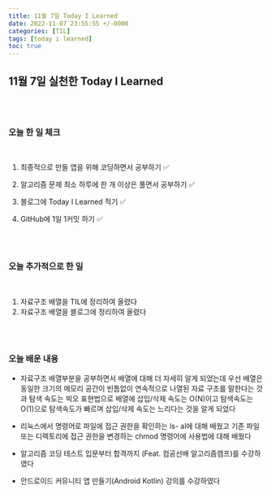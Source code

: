 ```yaml
---
title: 11월 7일 Today I Learned
date: 2022-11-07 23:55:55 +/-0000
categories: [TIL]
tags: [today i learned]
toc: true
---
```


## 11월 7일 실천한 Today I Learned

<br><br>

### 오늘 한 일 체크
<br>

1. 최종적으로 만들 앱을 위해 코딩하면서 공부하기 ✅

2. 알고리즘 문제 최소 하루에 한 개 이상은 풀면서 공부하기 ✅

3. 블로그에 Today I Learned 적기 ✅

4. GitHub에 1일 1커밋 하기 ✅

<br><br>

### 오늘 추가적으로 한 일
<br>

1. 자료구조 배열을 TIL에 정리하여 올렸다
1. 자료구조 배열을 블로그에 정리하여 올렸다

<br><br>

### 오늘 배운 내용

* 자료구조 배열부분을 공부하면서 배열에 대해 더 자세히 알게 되었는데
우선 배열은 동일한 크기의 메모리 공간이 빈틈없이 연속적으로 나열된 자료 구조를 말한다는 것과 탐색 속도는 빅오 표현법으로 배열에 삽입/삭제 속도는 O(N)이고 탐색속도는 O(1)으로 탐색속도가 빠르며 삽입/삭제 속도는 느리다는 것을 알게 되었다

* 리눅스에서 명령어로 파일에 접근 권한을 확인하는 ls- al에 대해 배웠고
기존 파일 또는 디렉토리에 접근 권한을 변경하는 chmod 명령어에 사용법에 대해 배웠다

* 알고리즘 코딩 테스트 입문부터 합격까지 (Feat. 컴공선배 알고리즘캠프)를 수강하였다

* 안드로이드 커뮤니티 앱 만들기(Android Kotlin) 강의를 수강하였다

